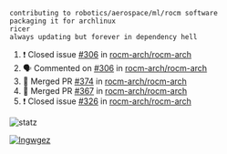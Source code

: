 ```
contributing to robotics/aerospace/ml/rocm software
packaging it for archlinux
ricer
always updating but forever in dependency hell
```

<!--START_SECTION:activity-->
1. ❗️ Closed issue [#306](https://github.com//rocm-arch/rocm-arch/issues/306) in [rocm-arch/rocm-arch](https://github.com//rocm-arch/rocm-arch)
2. 🗣 Commented on [#306](https://github.com//rocm-arch/rocm-arch/issues/306) in [rocm-arch/rocm-arch](https://github.com//rocm-arch/rocm-arch)
3. 🎉 Merged PR [#374](https://github.com//rocm-arch/rocm-arch/pull/374) in [rocm-arch/rocm-arch](https://github.com//rocm-arch/rocm-arch)
4. 🎉 Merged PR [#367](https://github.com//rocm-arch/rocm-arch/pull/367) in [rocm-arch/rocm-arch](https://github.com//rocm-arch/rocm-arch)
5. ❗️ Closed issue [#326](https://github.com//rocm-arch/rocm-arch/issues/326) in [rocm-arch/rocm-arch](https://github.com//rocm-arch/rocm-arch)
<!--END_SECTION:activity-->


![statz](https://github-readme-stats.vercel.app/api?username=acxz&include_all_commits=true&show_icons=true)

[![lngwgez](https://github-readme-stats.vercel.app/api/top-langs/?username=acxz&layout=compact)](https://github.com/acxz/github-readme-stats)


<!--
**acxz/acxz** is a ✨ _special_ ✨ repository because its `README.md` (this file) appears on your GitHub profile.

Here are some ideas to get you started:

- 🔭 I’m currently working on ...
- 🌱 I’m currently learning ...
- 👯 I’m looking to collaborate on ...
- 🤔 I’m looking for help with ...
- 💬 Ask me about ...
- 📫 How to reach me: ...
- 😄 Pronouns: ...
- ⚡ Fun fact: ...
-->

